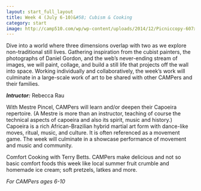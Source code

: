 ```yaml
---
layout: start_full_layout
title: Week 4 (July 6-10)&#58; Cubism & Cooking
category: start
image: http://camp510.com/wp/wp-content/uploads/2014/12/Picniccopy-607x240.jpg
---
```


Dive into a world where three dimensions overlap with two as we explore non-traditional still lives. Gathering inspiration from the cubist painters, the photographs of Daniel Gordon, and the web’s never-ending stream of images, we will paint, collage, and build a still life that projects off the wall into space. Working individually and collaboratively, the week’s work will culminate in a large-scale work of art to be shared with other CAMPers and their families. 

**_Intructor:_** Rebecca Rau

With Mestre Pincel, CAMPers will learn and/or deepen their Capoeira repertoire. (A Mestre is more than an instructor, teaching of course the technical aspects of capoeira and also its spirit, music and history.) Capoeira is a rich African-Brazilian hybrid martial art form with dance-like moves, ritual, music, and culture. It is often referenced as a movement game. The week will culminate in a showcase performance of movement and music and community.

Comfort Cooking with Terry Betts. CAMPers make delicious and not so basic comfort foods this week like local summer fruit crumble and homemade ice cream; soft pretzels, latkes and more.

*For CAMPers ages 6-10*